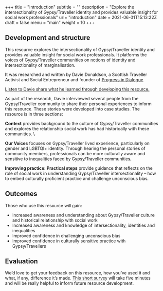 +++
title = "Introduction"
subtitle = ""
description = "Explore the intersectionality of Gypsy/Traveller identity and provides valuable insight for social work professionals"
url= "introduction"
date = 2021-06-01T15:13:22Z
draft = false
menu = "main"
weight = 10
+++

## Development and structure

This resource explores the intersectionality of Gypsy/Traveller identity and provides valuable insight for social work professionals. It platforms the voices of Gypsy/Traveller communities on notions of identity and intersectionality of marginalisation.

It was researched and written by Davie Donaldson, a Scottish Traveller Activist and Social Entrepreneur and founder of [Progress in Dialogue](https://progressindialogue.org.uk/).

[Listen to Davie share what he learned through developing this resource.](https://soundcloud.com/iriss/davie-edit/s-yWHvGadlfpl)

As part of the research, Davie interviewed several people from the Gypsy/Traveller community to share their personal experiences to inform this resource. These stories were developed into case studies.  The resource is in three sections:

**Context** provides background to the culture of Gypsy/Traveller communities and explores the relationship social work has had historically with these communities.  \

**Our Voices** focuses on Gypsy/Traveller lived experience, particularly on gender and LGBTQI+ identity. Through hearing the personal stories of community members, professionals can be more culturally aware and sensitive to inequalities faced by Gypsy/Traveller communities.

**Improving practice: Practical steps** provide guidance that reflects on the role of social work in understanding Gypsy/Traveller intersectionality – how to embed culturally proficient practice and challenge unconscious bias.  

## Outcomes

Those who use this resource will gain:

* Increased awareness and understanding about Gypsy/Traveller culture and historical relationship with social work
* Increased awareness and knowledge of intersectionality, identities and inequalities
* Improved confidence in challenging unconscious bias
* Improved confidence in culturally sensitive practice with Gypsy/Travellers

## Evaluation

We’d love to get your feedback on this resource, how you’ve used it and what, if any, difference it’s made. [This short survey](https://www.surveymonkey.co.uk/r/Intersectionalityresource) will take five minutes and will be really helpful to inform future resource development.
